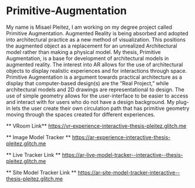 # Primitive-Augmentation

My name is Misael Pleitez,  I am working on my degree project called Primitive Augmentation. Augmented Reality is being absorbed and adopted into architectural practice as a new method of visualization. This positions the augmented object as a replacement for an unrealized Architectural model rather than making a physical model. My thesis, Primitive Augmentation, is a base for development of architectural models in augmented reality. The interest into AR allows for the use of architectural objects to display realistic experiences and for interactions through space. Primitive Augmentation is a argument towards practical architecture as a display that computer-based design(s) are the “Real Project,” while architectural models and 2D drawings are representational to design. The use of simple geometry allows for the user-interface to be easier to access and interact with for users who do not have a design background. My plug-in lets the user create their own circulation path that has primitive geometry moving through the spaces created for different experiences. 


** VRoom Link**
https://vr-experience-interactive-thesis-pleitez.glitch.me

** Image Model Tracker **
https://ar-experience-interactive-thesis-pleitez.glitch.me

** Live Tracker Link **
https://ar-live-model-tracker--interactive--thesis-pleitez.glitch.me

** Site Model Tracker Link **
https://ar-site-model-tracker-interactive--thesis-pleitez.glitch.me


